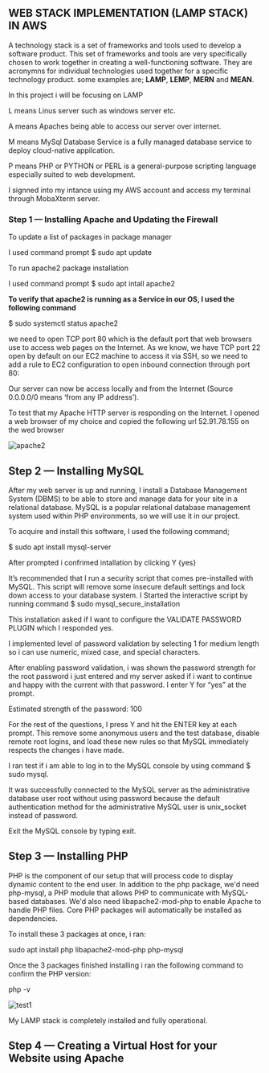 ## WEB STACK IMPLEMENTATION (LAMP STACK) IN AWS

A technology stack is a set of frameworks and tools used to develop a software product. This set of frameworks and tools are very specifically chosen to work together in creating a well-functioning software. They are acronymns for individual technologies used together for a specific technology product. some examples are; **LAMP**, **LEMP**, **MERN** and **MEAN**.

In this project i will be focusing on LAMP

L means Linus server such as windows server etc.

A means Apaches being able to access our server over internet.

M means MySql Database Service is a fully managed database service to deploy cloud-native appilcation.

P means PHP or PYTHON or PERL  is a general-purpose scripting language especially suited to web development.

I signned into my intance using my AWS account and access my terminal through MobaXterm server.


### Step 1 — Installing Apache and Updating the Firewall

To update a list of packages in package manager

I used command prompt $ sudo apt update

To run apache2 package installation

I used command prompt $ sudo apt intall apache2


**To verify that apache2 is running as a Service in our OS, I used the following command**

$ sudo systemctl status apache2

we need to open TCP port 80 which is the default port that web browsers use to access web pages on the Internet. As we know, we have TCP port 22 open by default on our EC2 machine to access it via SSH, so we need to add a rule to EC2 configuration to open inbound connection through port 80:

Our server can now be access locally and from the Internet (Source 0.0.0.0/0 means ‘from any IP address’).

To test that my Apache HTTP server is responding on the Internet. I opened a web browser of my choice and copied the following url 52.91.78.155 on the wed browser

![apache2](https://user-images.githubusercontent.com/85954096/122648704-f15b8480-d0ef-11eb-82c0-97b4dbc7e80c.png)


## Step 2 — Installing MySQL

After my web server is up and running, I install a Database Management System (DBMS) to be able to store and manage data for your site in a relational database. MySQL is a popular relational database management system used within PHP environments, so we will use it in our project.

To acquire and install this software, I used the following command;

$ sudo apt install mysql-server

After prompted i confrimed intallation by clicking Y {yes}

It’s recommended that I run a security script that comes pre-installed with MySQL. This script will remove some insecure default settings and lock down access to your database system. I Started the interactive script by running command $ sudo mysql_secure_installation

This installation asked if I want to configure the VALIDATE PASSWORD PLUGIN which I responded yes.

I implemented level of password validation by selecting 1 for medium length so i can use numeric, mixed case, and special characters.

After enabling password validation, i was shown the password strength for the root password i just entered and my server asked if i want to continue and happy with the current with that password. I enter Y for “yes” at the prompt.

Estimated strength of the password: 100 

For the rest of the questions, I press Y and hit the ENTER key at each prompt. This remove some anonymous users and the test database, disable remote root logins, 
and load these new rules so that MySQL immediately respects the changes i have made.

I ran test if i am able to log in to the MySQL console by using command $ sudo mysql.

It was successfully connected to the MySQL server as the administrative database user root without using password because the default authentication method for the administrative MySQL user is unix_socket instead of password.

Exit the MySQL console by typing exit.


## Step 3 — Installing PHP

PHP is the component of our setup that will process code to display dynamic content to the end user. In addition to the php package, we'd need php-mysql, 
a PHP module that allows PHP to communicate with MySQL-based databases. We'd also need libapache2-mod-php to enable Apache to handle PHP files. Core PHP 
packages will automatically be installed as dependencies.

To install these 3 packages at once, i ran:

sudo apt install php libapache2-mod-php php-mysql

Once the 3 packages finished installing i ran the following command to confirm the PHP version:

php -v

![test1](https://user-images.githubusercontent.com/85954096/122655364-65f5e980-d117-11eb-86c3-87d5f47fa6ea.jpg)

My LAMP stack is completely installed and fully operational.


## Step 4 — Creating a Virtual Host for your Website using Apache

